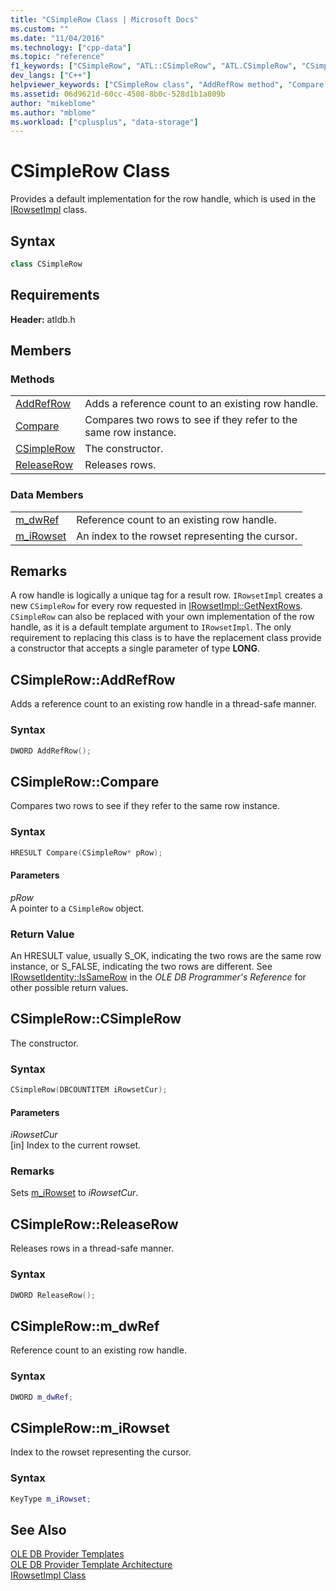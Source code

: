 ```yaml
---
title: "CSimpleRow Class | Microsoft Docs"
ms.custom: ""
ms.date: "11/04/2016"
ms.technology: ["cpp-data"]
ms.topic: "reference"
f1_keywords: ["CSimpleRow", "ATL::CSimpleRow", "ATL.CSimpleRow", "CSimpleRow::AddRefRow", "AddRefRow", "ATL.CSimpleRow.AddRefRow", "ATL::CSimpleRow::AddRefRow", "CSimpleRow.AddRefRow", "CSimpleRow.Compare", "CSimpleRow::Compare", "CSimpleRow", "ATL::CSimpleRow::CSimpleRow", "CSimpleRow.CSimpleRow", "ATL.CSimpleRow.CSimpleRow","CSimpleRow::CSimpleRow", "ATL::CSimpleRow::ReleaseRow", "CSimpleRow::ReleaseRow", "ReleaseRow", "CSimpleRow.ReleaseRow", "ATL.CSimpleRow.ReleaseRow", "CSimpleRow.m_dwRef", "CSimpleRow::m_dwRef", "CSimpleRow::m_iRowset", "CSimpleRow.m_iRowset"]
dev_langs: ["C++"]
helpviewer_keywords: ["CSimpleRow class", "AddRefRow method", "Compare method", "CSimpleRow class, constructor", "ReleaseRow method", "m_dwRef", "m_iRowset"]
ms.assetid: 06d9621d-60cc-4508-8b0c-528d1b1a809b
author: "mikeblome"
ms.author: "mblome"
ms.workload: ["cplusplus", "data-storage"]
---
```

# CSimpleRow Class

Provides a default implementation for the row handle, which is used in the [IRowsetImpl](../../data/oledb/irowsetimpl-class.md) class.  
  
## Syntax

```cpp
class CSimpleRow  
```  

## Requirements  

**Header:** atldb.h  

## Members  
  
### Methods  
  
|||  
|-|-|  
|[AddRefRow](#addrefrow)|Adds a reference count to an existing row handle.|  
|[Compare](#compare)|Compares two rows to see if they refer to the same row instance.|  
|[CSimpleRow](#csimplerow)|The constructor.|  
|[ReleaseRow](#releaserow)|Releases rows.|  
  
### Data Members  
  
|||  
|-|-|  
|[m_dwRef](#dwref)|Reference count to an existing row handle.|  
|[m_iRowset](#irowset)|An index to the rowset representing the cursor.|  
  
## Remarks  

A row handle is logically a unique tag for a result row. `IRowsetImpl` creates a new `CSimpleRow` for every row requested in [IRowsetImpl::GetNextRows](../../data/oledb/irowsetimpl-getnextrows.md). `CSimpleRow` can also be replaced with your own implementation of the row handle, as it is a default template argument to `IRowsetImpl`. The only requirement to replacing this class is to have the replacement class provide a constructor that accepts a single parameter of type **LONG**.  

## <a name="addrefrow"></a> CSimpleRow::AddRefRow

Adds a reference count to an existing row handle in a thread-safe manner.  
  
### Syntax  
  
```cpp
DWORD AddRefRow();  
```  

## <a name="compare"></a> CSimpleRow::Compare

Compares two rows to see if they refer to the same row instance.  
  
### Syntax  
  
```cpp
HRESULT Compare(CSimpleRow* pRow);  
```  
  
#### Parameters  

*pRow*<br/>
A pointer to a `CSimpleRow` object.  
  
### Return Value  

An HRESULT value, usually S_OK, indicating the two rows are the same row instance, or S_FALSE, indicating the two rows are different. See [IRowsetIdentity::IsSameRow](/previous-versions/windows/desktop/ms719629\(v=vs.85\)) in the *OLE DB Programmer's Reference* for other possible return values. 

## <a name="csimplerow"></a> CSimpleRow::CSimpleRow

The constructor.  
  
### Syntax  
  
```cpp
CSimpleRow(DBCOUNTITEM iRowsetCur);  
```  
  
#### Parameters  

*iRowsetCur*<br/>
[in] Index to the current rowset.  
  
### Remarks  

Sets [m_iRowset](../../data/oledb/csimplerow-m-irowset.md) to *iRowsetCur*. 

## <a name="releaserow"></a> CSimpleRow::ReleaseRow

Releases rows in a thread-safe manner.  
  
### Syntax  
  
```cpp
DWORD ReleaseRow();  
```  

## <a name="dwref"></a> CSimpleRow::m_dwRef

Reference count to an existing row handle.  
  
### Syntax  
  
```cpp
DWORD m_dwRef;  
```  

## <a name="irowset"></a> CSimpleRow::m_iRowset

Index to the rowset representing the cursor.  
  
### Syntax  
  
```cpp
KeyType m_iRowset;  
```  
  
## See Also  

[OLE DB Provider Templates](../../data/oledb/ole-db-provider-templates-cpp.md)<br/>
[OLE DB Provider Template Architecture](../../data/oledb/ole-db-provider-template-architecture.md)<br/>
[IRowsetImpl Class](../../data/oledb/irowsetimpl-class.md)